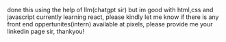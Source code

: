 done this using the help of llm(chatgpt sir) but im good with html,css and javascript currently learning react, please kindly let me know if there is any front end oppertunites(intern) available at pixels, please provide me your linkedin page sir, thankyou!
